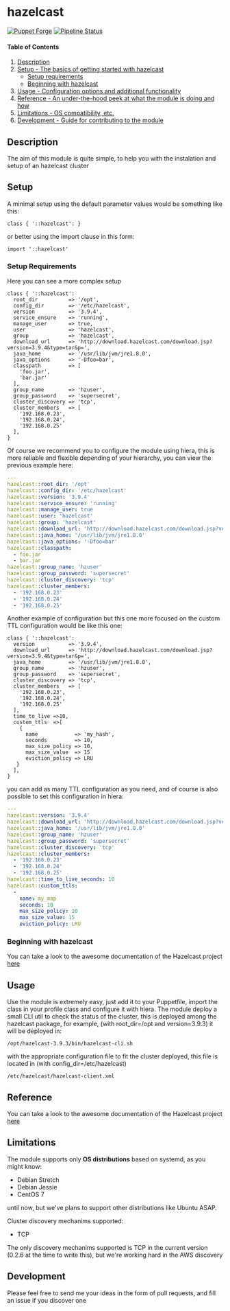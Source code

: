 # hazelcast

[![Puppet Forge](http://img.shields.io/puppetforge/v/jjuarez/hazelcast.svg)](https://forge.puppetlabs.com/jjuarez/hazelcast)
[![Pipeline Status](https://gitlab.com/FonTech/homeWiFi/devops/puppet-hazelcast/badges/develop/pipeline.svg)](https://gitlab.com/FonTech/homeWiFi/devops/puppet-hazelcast/commits/develop)


#### Table of Contents

1. [Description](#description)
2. [Setup - The basics of getting started with hazelcast](#setup)
    * [Setup requirements](#setup-requirements)
    * [Beginning with hazelcast](#beginning-with-hazelcast)
3. [Usage - Configuration options and additional functionality](#usage)
4. [Reference - An under-the-hood peek at what the module is doing and how](#reference)
5. [Limitations - OS compatibility, etc.](#limitations)
6. [Development - Guide for contributing to the module](#development)

## Description

The aim of this module is quite simple, to help you with the instalation and setup of an hazelcast cluster

## Setup

A minimal setup using the default parameter values would be something like this:

```puppet
class { '::hazelcast': }
```

or better using the import clause in this form:

```puppet
import '::hazelcast'
```

### Setup Requirements

Here you can see a more complex setup

```puppet
class { '::hazelcast':
  root_dir          => '/opt',
  config_dir        => '/etc/hazelcast',
  version           => '3.9.4',
  service_ensure    => 'running',
  manage_user       => true,
  user              => 'hazelcast',
  group             => 'hazelcast',
  download_url      => 'http://download.hazelcast.com/download.jsp?version=3.9.4&type=tar&p=',
  java_home         => '/usr/lib/jvm/jre1.8.0',
  java_options      => '-Dfoo=bar',
  classpath         => [
    'foo.jar',
    'bar.jar'
  ],
  group_name        => 'hzuser',
  group_password    => 'supersecret',
  cluster_discovery => 'tcp',
  cluster_members   => [
    '192.168.0.23',
    '192.168.0.24',
    '192.168.0.25'
  ],
}
```



Of course we recommend you to configure the module using hiera, this is more reliable and flexible depending of your hierarchy, you can view the previous example here:

```yaml
---
hazelcast::root_dir: '/opt'
hazelcast::config_dir: '/etc/hazelcast'
hazelcast::version: '3.9.4'
hazelcast::service_ensure: 'running'
hazelcast::manage_user: true
hazelcast::user: 'hazelcast'
hazelcast::group: 'hazelcast'
hazelcast::download_url: 'http://download.hazelcast.com/download.jsp?version=3.9.4&type=tar&p='
hazelcast::java_home: '/usr/lib/jvm/jre1.8.0'
hazelcast::java_options: '-Dfoo=bar'
hazelcast::classpath:
  - foo.jar
  - bar.jar
hazelcast::group_name: 'hzuser'
hazelcast::group_password: 'supersecret'
hazelcast::cluster_discovery: 'tcp'
hazelcast::cluster_members:
  - '192.168.0.23'
  - '192.168.0.24'
  - '192.168.0.25'
```

Another example of configuration but this one more focused on the custom TTL configuration would be like this one:

```puppet
class { '::hazelcast':
  version           => '3.9.4',
  download_url      => 'http://download.hazelcast.com/download.jsp?version=3.9.4&type=tar&p=',
  java_home         => '/usr/lib/jvm/jre1.8.0',
  group_name        => 'hzuser',
  group_password    => 'supersecret',
  cluster_discovery => 'tcp',
  cluster_members   => [
    '192.168.0.23',
    '192.168.0.24',
    '192.168.0.25'
  ],
  time_to_live =>10,
  custom_ttls  =>[
    {
      name            => 'my_hash',
      seconds         => 10,
      max_size_policy => 10,
      max_size_value  => 15
      eviction_policy => LRU
   }
  ],
}

```
you can add as many TTL configuration as you need, and of course is also possible to set this configuration in hiera:

```yaml
---
hazelcast::version: '3.9.4'
hazelcast::download_url: 'http://download.hazelcast.com/download.jsp?version=3.9.4&type=tar&p='
hazelcast::java_home: '/usr/lib/jvm/jre1.8.0'
hazelcast::group_name: 'hzuser'
hazelcast::group_password: 'supersecret'
hazelcast::cluster_discovery: 'tcp'
hazelcast::cluster_members:
  - '192.168.0.23'
  - '192.168.0.24'
  - '192.168.0.25'
hazelcast::time_to_live_seconds: 10
hazelcast::custom_ttls:
  - 
    name: my_map
    seconds: 10
    max_size_policy: 10
    max_size_value: 15
    eviction_policy: LRU
```

### Beginning with hazelcast

You can take a look to the awesome documentation of the Hazelcast project [here](https://hazelcast.org/documentation/)

## Usage

Use the module is extremely easy, just add it to your Puppetfile, import the class in your profile class and configure it with hiera.
The module deploy a small CLI util to check the status of the cluster, this is deployed among the hazelcast package, for example, (with root_dir=/opt and version=3.9.3) it will be deployed in:

```
/opt/hazelcast-3.9.3/bin/hazelcast-cli.sh
```

with the appropriate configuration file to fit the cluster deployed, this file is located in (with config_dir=/etc/hazelcast)

```
/etc/hazelcast/hazelcast-client.xml
```

## Reference

You can take a look to the awesome documentation of the Hazelcast project [here](https://hazelcast.org/documentation/)


## Limitations

The module supports only **OS distributions** based on systemd, as you might know:

* Debian Stretch
* Debian Jessie
* CentOS 7

until now, but we've plans to support other distributions like Ubuntu ASAP.

Cluster discovery mechanims supported:

* TCP

The only discovery mechanims supported is TCP in the current version (0.2.6 at the time to write this), but we're working hard in the AWS discovery

## Development

Please feel free to send me your ideas in the form of pull requests, and fill an issue if you discover one

